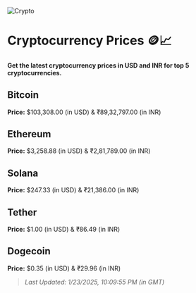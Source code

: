 
![Crypto](https://www.techguide.com.au/wp-content/uploads/2020/11/crypto3.jpeg)

# Cryptocurrency Prices 🪙📈

#### Get the latest cryptocurrency prices in USD and INR for top 5 cryptocurrencies.

## Bitcoin

**Price:** $103,308.00 (in USD) & ₹89,32,797.00 (in INR)

## Ethereum

**Price:** $3,258.88 (in USD) & ₹2,81,789.00 (in INR)

## Solana

**Price:** $247.33 (in USD) & ₹21,386.00 (in INR)

## Tether

**Price:** $1.00 (in USD) & ₹86.49 (in INR)

## Dogecoin

**Price:** $0.35 (in USD) & ₹29.96 (in INR)

> _Last Updated: 1/23/2025, 10:09:55 PM (in GMT)_
